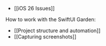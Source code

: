 * [[iOS 26 Issues]]

How to work with the SwiftUI Garden:

* [[Project structure and automation]]
* [[Capturing screenshots]]